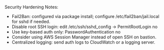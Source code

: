 Security Hardening Notes:

- Fail2Ban: configured via package install; configure /etc/fail2ban/jail.local for sshd if needed.
- Disable root SSH login: edit /etc/ssh/sshd_config -> PermitRootLogin no
- Use key-based auth only: PasswordAuthentication no
- Consider using AWS Session Manager instead of open SSH on bastion.
- Centralized logging: send auth logs to CloudWatch or a logging server.
